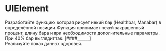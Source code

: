 # UIElement
Разработайте функцию, которая рисует некий бар (Healthbar, Manabar) в определённой позиции. Функция принимает некий закрашенный процент, длину бара и при необходимости дополнительные параметры. При 40% бар выглядит так:  [####______]  
Реализуйте показ данных здоровья.
